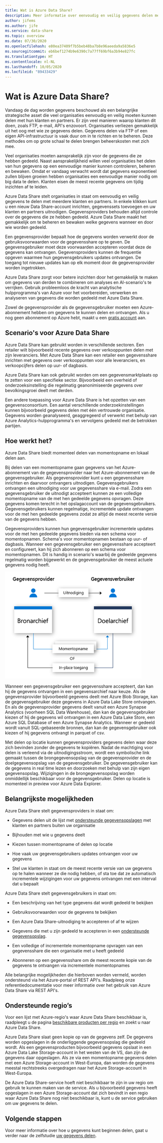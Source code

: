 ```yaml
---
title: Wat is Azure Data Share?
description: Meer informatie over eenvoudig en veilig gegevens delen met meerdere klanten en partners, met behulp van Azure Data Share.
author: jifems
ms.author: jife
ms.service: data-share
ms.topic: overview
ms.date: 07/30/2020
ms.openlocfilehash: e80ea37409f7b5beb48ba7b8e96aeeda9a5836e5
ms.sourcegitcommit: eb6bef1274b9e6390c7a77ff69bf6a3b94e827fc
ms.translationtype: HT
ms.contentlocale: nl-NL
ms.lasthandoff: 10/05/2020
ms.locfileid: "89433429"
---
```

# <a name="what-is-azure-data-share"></a>Wat is Azure Data Share?

Vandaag de dag worden gegevens beschouwd als een belangrijke strategische asset die veel organisaties eenvoudig en veilig moeten kunnen delen met hun klanten en partners. Er zijn veel manieren waarop klanten dit doen, zoals FTP, e-mail, API's enzovoort. Organisaties verliezen gemakkelijk uit het oog met wie ze gegevens delen. Gegevens delen via FTP of een eigen API-infrastructuur is vaak duur om in te richten en te beheren. Deze methodes om op grote schaal te delen brengen beheerskosten met zich mee. 

Veel organisaties moeten aansprakelijk zijn voor de gegevens die ze hebben gedeeld. Naast aansprakelijkheid willen veel organisaties het delen van hun gegevens op een eenvoudige manier kunnen controleren, beheren en bewaken. Omdat er vandaag verwacht wordt dat gegevens exponentieel zullen blijven groeien hebben organisaties een eenvoudige manier nodig om big data te delen. Klanten eisen de meest recente gegevens om tijdig inzichten af te leiden.

Azure Data Share stelt organisaties in staat om eenvoudig en veilig gegevens te delen met meerdere klanten en partners. In enkele klikken kunt u een nieuw Data Share-account inrichten, gegevenssets toevoegen en uw klanten en partners uitnodigen. Gegevensproviders behouden altijd controle over de gegevens die ze hebben gedeeld. Azure Data Share maakt het gemakkelijk om te beheren en bewaken welke gegevens wanneer en door wie worden gedeeld. 

Een gegevensprovider bepaalt hoe de gegevens worden verwerkt door de gebruiksvoorwaarden voor de gegevensshare op te geven. De gegevensgebruiker moet deze voorwaarden accepteren voordat deze de gegevens kan ontvangen. Gegevensproviders kunnen de frequentie opgeven waarmee hun gegevensgebruikers updates ontvangen. De toegang tot nieuwe updates kan op elk moment door de gegevensprovider worden ingetrokken. 

Azure Data Share zorgt voor betere inzichten door het gemakkelijk te maken om gegevens van derden te combineren om analyses en AI-scenario's te verrijken. Gebruik probleemloos de kracht van analytische hulpprogramma's van Azure voor het voorbereiden, verwerken en analyseren van gegevens die worden gedeeld met Azure Data Share. 

Zowel de gegevensprovider als de gegevensgebruiker moeten een Azure-abonnement hebben om gegevens te kunnen delen en ontvangen. Als u nog geen abonnement op Azure hebt, maakt u een [gratis account](https://azure.microsoft.com/free/) aan.

## <a name="scenarios-for-azure-data-share"></a>Scenario's voor Azure Data Share

Azure Data Share kan gebruikt worden in verschillende sectoren. Een retailer wilt bijvoorbeeld recente gegevens over verkooppunten delen met zijn leveranciers. Met Azure Data Share kan een retailer een gegevensshare inrichten met gegevens over verkooppunten voor alle leveranciers, en verkoopcijfers delen op uur- of dagbasis. 

Azure Data Share kan ook gebruikt worden om een gegevensmarktplaats op te zetten voor een specifieke sector. Bijvoorbeeld een overheid of onderzoeksinstelling die regelmatig geanonimiseerde gegevens over bevolkingsgroei deelt met derden. 

Een andere toepassing voor Azure Data Share is het opzetten van een gegevensconsortium. Een aantal verschillende onderzoekinstellingen kunnen bijvoorbeeld gegevens delen met één vertrouwde organisatie. Gegevens worden geanalyseerd, geaggregeerd of verwerkt met behulp van Azure Analytics-hulpprogramma's en vervolgens gedeeld met de betrokken partijen. 

## <a name="how-it-works"></a>Hoe werkt het?

Azure Data Share biedt momenteel delen van momentopname en lokaal delen aan. 

Bij delen van een momentopname gaan gegevens van het Azure-abonnement van de gegevensprovider naar het Azure-abonnement van de gegevensgebruiker. Als gegevensprovider kunt u een gegevensshare inrichten en daarvoor ontvangers uitnodigen. Gegevensgebruikers ontvangen een uitnodiging voor uw gegevensshare via e-mail. Zodra een gegevensgebruiker de uitnodigt accepteert kunnen ze een volledige momentopname van de met hen gedeelde gegevens opvragen. Deze gegevens komen terecht in het opslagaccount van de gegevensgebruikers. Gegevensgebruikers kunnen regelmatige, incrementele update ontvangen voor de met hen gedeelde gegevens zodat ze altijd de meest recente versie van de gegevens hebben. 

Gegevensproviders kunnen hun gegevensgebruiker incrementele updates voor de met hen gedeelde gegevens bieden via een schema voor momentopnamen. Schema's voor momentopnamen bestaan op uur- of dagbasis. Wanneer een gegevensgebruiker een gegevensshare accepteert en configureert, kan hij zich abonneren op een schema voor momentopnamen. Dit is handig in scenario's waarbij de gedeelde gegevens regelmatig worden bijgewerkt en de gegevensgebruiker de meest actuele gegevens nodig heeft. 

![stroom gegevensshare](media/data-share-flow.png)

Wanneer een gegevensgebruiker een gegevensshare accepteert, dan kan hij de gegevens ontvangen in een gegevensarchief naar keuze. Als de gegevensprovider bijvoorbeeld gegevens deelt met Azure Blob Storage, kan de gegevensgebruiker deze gegevens in Azure Data Lake Store ontvangen. En als de gegevensprovider gegevens deelt vanuit een Azure Synapse Analytics (voorheen SQL Data Warehouse), dan kan de gegevensgebruiker kiezen of hij de gegevens wil ontvangen in een Azure Data Lake Store, een Azure SQL Database of een Azure Synapse Analytics. Wanneer er gedeeld wordt vanuit SQL-gebaseerde bronnen, dan kan de gegevensgebruiker ook kiezen of hij gegevens ontvangt in parquet of csv. 

Met delen op locatie kunnen gegevensproviders gegevens delen waar deze zich bevinden zonder de gegevens te kopiëren. Nadat de machtiging voor delen is verleend via de uitnodigingsstroom, wordt een symbolische link gemaakt tussen de brongegevensopslag van de gegevensprovider en de doelgegevensopslag van de gegevensgebruiker. De gegevensgebruiker kan de gegevens in real time lezen en doorzoeken met behulp van zijn eigen gegevensopslag. Wijzigingen in de brongegevensopslag worden onmiddellijk beschikbaar voor de gegevensgebruiker. Delen op locatie is momenteel in preview voor Azure Data Explorer.

## <a name="key-capabilities"></a>Belangrijkste mogelijkheden

Azure Data Share stelt gegevensproviders in staat om:

* Gegevens delen uit de lijst met [ondersteunde gegevensopslagen](supported-data-stores.md) met klanten en partners buiten uw organisatie

* Bijhouden met wie u gegevens deelt

* Kiezen tussen momentopname of delen op locatie

* Hoe vaak uw gegevensgebruikers updates ontvangen voor uw gegevens

* Stel uw klanten in staat om de meest recente versie van uw gegevens op te halen wanneer ze die nodig hebben, of sta toe dat ze automatisch incrementele wijzigingen voor uw gegevens ontvangen met een interval dat u bepaalt

Azure Data Share stelt gegevensgebruikers in staat om: 

* Een beschrijving van het type gegevens dat wordt gedeeld te bekijken

* Gebruiksvoorwaarden voor de gegevens te bekijken

* Een Azure Data Share-uitnodiging te accepteren of af te wijzen

* Gegevens die met u zijn gedeeld te accepteren in een [ondersteunde gegevensopslag](supported-data-stores.md).

* Een volledige of incrementele momentopname opvragen van een gegevensshare die een organisatie met u heeft gedeeld

* Abonneren op een gegevensshare om de meest recente kopie van de gegevens te ontvangen via incrementele momentopnames

Alle belangrijke mogelijkheden die hierboven worden vermeld, worden ondersteund via het Azure-portal of REST API's. Raadpleeg onze referentiedocumentatie voor meer informatie over het gebruik van Azure Data Share via REST API's. 

## <a name="supported-regions"></a>Ondersteunde regio’s

Voor een lijst met Azure-regio's waar Azure Data Share beschikbaar is, raadpleegt u de pagina [beschikbare producten per regio](https://azure.microsoft.com/global-infrastructure/services/?products=data-share) en zoekt u naar Azure Data Share. 

Azure Data Share slaat geen kopie op van de gegevens zelf. De gegevens worden opgeslagen in de onderliggende gegevensopslag die gedeeld wordt. Als een gegevensproducten bijvoorbeeld gegevens opslaat in een Azure Data Lake Storage-account in het westen van de VS, dan zijn de gegevens daar opgeslagen. Als ze via een momentopname gegevens delen met een Azure Storage-account in West-Europa, dan worden de gegevens meestal rechtstreeks overgedragen naar het Azure Storage-account in West-Europa.

De Azure Data Share-service hoeft niet beschikbaar te zijn in uw regio om gebruik te kunnen maken van de service. Als u bijvoorbeeld gegevens heeft opgeslagen in een Azure Storage-account dat zich bevindt in een regio waar Azure Data Share nog niet beschikbaar is, kunt u de service gebruiken om uw gegevens te delen. 

## <a name="next-steps"></a>Volgende stappen

Voor meer informatie over hoe u gegevens kunt beginnen delen, gaat u verder naar de zelfstudie [uw gegevens delen](share-your-data.md).
